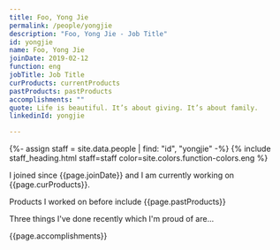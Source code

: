```yaml
---
title: Foo, Yong Jie
permalink: /people/yongjie
description: "Foo, Yong Jie - Job Title"
id: yongjie
name: Foo, Yong Jie
joinDate: 2019-02-12
function: eng
jobTitle: Job Title
curProducts: currentProducts
pastProducts: pastProducts
accomplishments: ""
quote: Life is beautiful. It’s about giving. It’s about family.
linkedinId: yongjie

---
```


{%- assign staff = site.data.people | find: "id", "yongjie" -%}
{% include staff_heading.html staff=staff color=site.colors.function-colors.eng %}

<p>I joined since {{page.joinDate}} and I am currently working on {{page.curProducts}}.</p>

<p>Products I worked on before include {{page.pastProducts}}</p>

<p>Three things I've done recently which I'm proud of are...</p>
{{page.accomplishments}}

